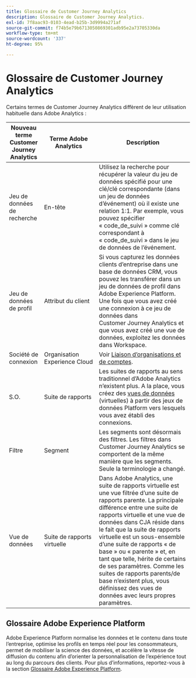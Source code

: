 ```yaml
---
title: Glossaire de Customer Journey Analytics
description: Glossaire de Customer Journey Analytics.
exl-id: 7f8aac93-0103-4ead-b25b-3d9994a271af
source-git-commit: f74b5e79b6713050869301adb95e2a73705330da
workflow-type: tm+mt
source-wordcount: '337'
ht-degree: 95%

---
```


# Glossaire de Customer Journey Analytics

Certains termes de Customer Journey Analytics diffèrent de leur utilisation habituelle dans Adobe Analytics :

| Nouveau terme Customer Journey Analytics | Terme Adobe Analytics | Description |
|---|---|---|
| Jeu de données de recherche | En-tête | Utilisez la recherche pour récupérer la valeur du jeu de données spécifié pour une clé/clé correspondante (dans un jeu de données d’événement) où il existe une relation 1:1. Par exemple, vous pouvez spécifier « code_de_suivi » comme clé correspondant à « code_de_suivi » dans le jeu de données de l’événement. |
| Jeu de données de profil | Attribut du client | Si vous capturez les données clients d’entreprise dans une base de données CRM, vous pouvez les transférer dans un jeu de données de profil dans Adobe Experience Platform. Une fois que vous avez créé une connexion à ce jeu de données dans Customer Journey Analytics et que vous avez créé une vue de données, exploitez les données dans Workspace. |
| Société de connexion | Organisation Experience Cloud | Voir [Liaison d’organisations et de comptes](https://experienceleague.adobe.com/docs/core-services/interface/manage-users-and-products/organizations.html#topic_C31CB834F109465A82ED57FF0563B3F1). |
| S.O. | Suite de rapports | Les suites de rapports au sens traditionnel d’Adobe Analytics n’existent plus. A la place, vous créez des [vues de données](/help/data-views/create-dataview.md) (virtuelles) à partir des jeux de données Platform vers lesquels vous avez établi des connexions. |
| Filtre | Segment | Les segments sont désormais des filtres. Les filtres dans Customer Journey Analytics se comportent de la même manière que les segments. Seule la terminologie a changé. |
| Vue de données | Suite de rapports virtuelle | Dans Adobe Analytics, une suite de rapports virtuelle est une vue filtrée dʼune suite de rapports parente. La principale différence entre une suite de rapports virtuelle et une vue de données dans CJA réside dans le fait que la suite de rapports virtuelle est un sous-ensemble d’une suite de rapports « de base » ou « parente » et, en tant que telle, hérite de certains de ses paramètres. Comme les suites de rapports parents/de base n’existent plus, vous définissez des vues de données avec leurs propres paramètres. |

## Glossaire Adobe Experience Platform

Adobe Experience Platform normalise les données et le contenu dans toute l’entreprise, optimise les profils en temps réel pour les consommateurs, permet de mobiliser la science des données, et accélère la vitesse de diffusion du contenu afin d’orienter la personnalisation de l’expérience tout au long du parcours des clients.
Pour plus d’informations, reportez-vous à la section [Glossaire Adobe Experience Platform](https://docs.adobe.com/content/help/fr-FR/experience-platform/landing/glossary.html).
